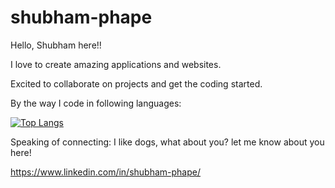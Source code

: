 # shubham-phape
Hello, Shubham here!!

I love to create amazing applications and websites.

Excited to collaborate on projects and get the coding started. 

By the way I code in following languages:

[![Top Langs](https://github-readme-stats.vercel.app/api/top-langs/?username=shubham-phape&layout=compact&langs_count=10)](https://github.com/shubham-phape?tab=repositories)

Speaking of connecting: I like dogs, what about you? let me know about you here!

https://www.linkedin.com/in/shubham-phape/
